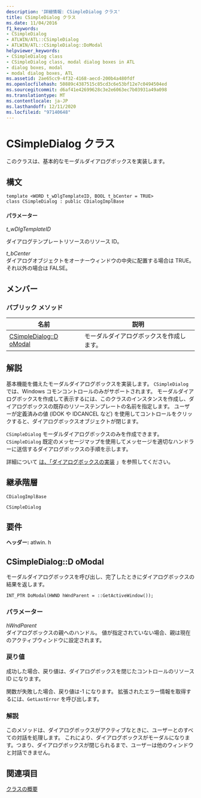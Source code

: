 ```yaml
---
description: '詳細情報: CSimpleDialog クラス'
title: CSimpleDialog クラス
ms.date: 11/04/2016
f1_keywords:
- CSimpleDialog
- ATLWIN/ATL::CSimpleDialog
- ATLWIN/ATL::CSimpleDialog::DoModal
helpviewer_keywords:
- CSimpleDialog class
- CSimpleDialog class, modal dialog boxes in ATL
- dialog boxes, modal
- modal dialog boxes, ATL
ms.assetid: 2ae65cc9-4f32-4168-aecd-200b4a480fdf
ms.openlocfilehash: 50889c4387515c85cd3c6e53bf12e7c0494504ed
ms.sourcegitcommit: d6af41e42699628c3e2e6063ec7b03931a49a098
ms.translationtype: MT
ms.contentlocale: ja-JP
ms.lasthandoff: 12/11/2020
ms.locfileid: "97140648"
---
```

# <a name="csimpledialog-class"></a>CSimpleDialog クラス

このクラスは、基本的なモーダルダイアログボックスを実装します。

## <a name="syntax"></a>構文

```
template <WORD t_wDlgTemplateID, BOOL t_bCenter = TRUE>
class CSimpleDialog : public CDialogImplBase
```

#### <a name="parameters"></a>パラメーター

*t_wDlgTemplateID*

ダイアログテンプレートリソースのリソース ID。

*t_bCenter*<br/>
ダイアログオブジェクトをオーナーウィンドウの中央に配置する場合は TRUE。それ以外の場合は FALSE。

## <a name="members"></a>メンバー

### <a name="public-methods"></a>パブリック メソッド

|名前|説明|
|----------|-----------------|
|[CSimpleDialog::D oModal](#domodal)|モーダルダイアログボックスを作成します。|

## <a name="remarks"></a>解説

基本機能を備えたモーダルダイアログボックスを実装します。 `CSimpleDialog` では、Windows コモンコントロールのみがサポートされます。 モーダルダイアログボックスを作成して表示するには、このクラスのインスタンスを作成し、ダイアログボックスの既存のリソーステンプレートの名前を指定します。 ユーザーが定義済みの値 (IDOK や IDCANCEL など) を使用してコントロールをクリックすると、ダイアログボックスオブジェクトが閉じます。

`CSimpleDialog` モーダルダイアログボックスのみを作成できます。 `CSimpleDialog` 既定のメッセージマップを使用してメッセージを適切なハンドラーに送信するダイアログボックスの手順を示します。

詳細について [は、「ダイアログボックスの実装](../../atl/implementing-a-dialog-box.md) 」を参照してください。

## <a name="inheritance-hierarchy"></a>継承階層

`CDialogImplBase`

`CSimpleDialog`

## <a name="requirements"></a>要件

**ヘッダー:** atlwin. h

## <a name="csimpledialogdomodal"></a><a name="domodal"></a> CSimpleDialog::D oModal

モーダルダイアログボックスを呼び出し、完了したときにダイアログボックスの結果を返します。

```
INT_PTR DoModal(HWND hWndParent = ::GetActiveWindow());
```

### <a name="parameters"></a>パラメーター

*hWndParent*<br/>
ダイアログボックスの親へのハンドル。 値が指定されていない場合、親は現在のアクティブウィンドウに設定されます。

### <a name="return-value"></a>戻り値

成功した場合、戻り値は、ダイアログボックスを閉じたコントロールのリソース ID になります。

関数が失敗した場合、戻り値は-1 になります。 拡張されたエラー情報を取得するには、`GetLastError` を呼び出します。

### <a name="remarks"></a>解説

このメソッドは、ダイアログボックスがアクティブなときに、ユーザーとのすべての対話を処理します。 これにより、ダイアログボックスがモーダルになります。つまり、ダイアログボックスが閉じられるまで、ユーザーは他のウィンドウと対話できません。

## <a name="see-also"></a>関連項目

[クラスの概要](../../atl/atl-class-overview.md)
